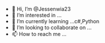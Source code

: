 - 👋 Hi, I’m @Jessenwia23
- 👀 I’m interested in ...
- 🌱 I’m currently learning ...c#,Python
- 💞️ I’m looking to collaborate on ...
- 📫 How to reach me ...

<!---
Jessenwia23/Jessenwia23 is a ✨ special ✨ repository because its `README.md` (this file) appears on your GitHub profile.
You can click the Preview link to take a look at your changes.
--->
